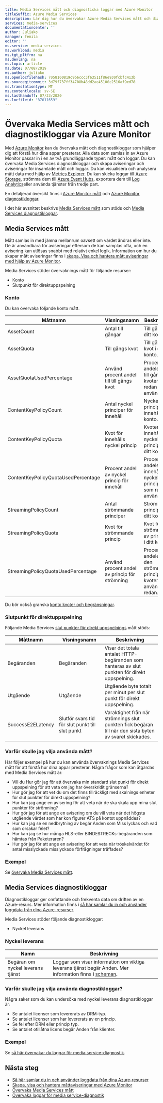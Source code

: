 ```yaml
---
title: Media Services mått och diagnostiska loggar med Azure Monitor
titleSuffix: Azure Media Services
description: Lär dig hur du övervakar Azure Media Services mått och diagnostikloggar via Azure Monitor.
services: media-services
documentationcenter: ''
author: Juliako
manager: femila
editor: ''
ms.service: media-services
ms.workload: media
ms.tgt_pltfrm: na
ms.devlang: na
ms.topic: article
ms.date: 07/08/2019
ms.author: juliako
ms.openlocfilehash: 7058160819c9b6ccc3f63511f86e930fcbfc413b
ms.sourcegitcommit: 3d79f737ff34708b48dd2ae45100e2516af9ed78
ms.translationtype: MT
ms.contentlocale: sv-SE
ms.lasthandoff: 07/23/2020
ms.locfileid: "87011659"
---
```

# <a name="monitor-media-services-metrics-and-diagnostic-logs-via-azure-monitor"></a>Övervaka Media Services mått och diagnostikloggar via Azure Monitor

Med [Azure Monitor](../../azure-monitor/overview.md) kan du övervaka mått och diagnostikloggar som hjälper dig att förstå hur dina appar presterar. Alla data som samlas in av Azure Monitor passar in i en av två grundläggande typer: mått och loggar. Du kan övervaka Media Services diagnostikloggar och skapa aviseringar och aviseringar för insamlade mått och loggar. Du kan visualisera och analysera mått data med hjälp av [Metrics Explorer](../../azure-monitor/platform/metrics-getting-started.md). Du kan skicka loggar till [Azure Storage](https://azure.microsoft.com/services/storage/), strömma dem till [Azure Event Hubs](https://azure.microsoft.com/services/event-hubs/), exportera dem till [Log Analytics](https://azure.microsoft.com/services/log-analytics/)eller använda tjänster från tredje part.

En detaljerad översikt finns i [Azure Monitor mått](../../azure-monitor/platform/data-platform.md) och [Azure Monitor diagnostikloggar](../../azure-monitor/platform/platform-logs-overview.md).

I det här avsnittet beskrivs [Media Services mått](#media-services-metrics) som stöds och [Media Services diagnostikloggar](#media-services-diagnostic-logs).

## <a name="media-services-metrics"></a>Media Services mått

Mått samlas in med jämna mellanrum oavsett om värdet ändras eller inte. De är användbara för aviseringar eftersom de kan samplas ofta, och en avisering kan utlösas snabbt med relativt enkel logik. Information om hur du skapar mått aviseringar finns i [skapa, Visa och hantera mått aviseringar med hjälp av Azure Monitor](../../azure-monitor/platform/alerts-metric.md).

Media Services stöder övervaknings mått för följande resurser:

* Konto
* Slutpunkt för direktuppspelning

### <a name="account"></a>Konto

Du kan övervaka följande konto mått.

|Måttnamn|Visningsnamn|Beskrivning|
|---|---|---|
|AssetCount|Antal till gångar|Till gångar i ditt konto.|
|AssetQuota|Till gångs kvot|Till gångs kvot i ditt konto.|
|AssetQuotaUsedPercentage|Använd procent andel till till gångs kvot|Procent andelen av till gångs kvoten som redan används.|
|ContentKeyPolicyCount|Antal nyckel principer för innehåll|Nyckel principer för innehåll i ditt konto.|
|ContentKeyPolicyQuota|Kvot för innehålls nyckel princip|Kvoten för innehålls nyckel principer i ditt konto.|
|ContentKeyPolicyQuotaUsedPercentage|Procent andel av nyckel princip för innehåll|Procent andelen av innehålls nyckelns princip kvot som redan används.|
|StreamingPolicyCount|Antal strömmande principer|Strömmande principer i ditt konto.|
|StreamingPolicyQuota|Kvot för strömmande princip|Kvot för strömning av principer i ditt konto.|
|StreamingPolicyQuotaUsedPercentage|Använd procent andel av princip för strömning|Procent andelen av den strömmande princip kvoten används redan.|

Du bör också granska [konto kvoter och begränsningar](limits-quotas-constraints.md).

### <a name="streaming-endpoint"></a>Slutpunkt för direktuppspelning

Följande Media Services [slut punkter för direkt uppspelnings](/rest/api/media/streamingendpoints) mått stöds:

|Måttnamn|Visningsnamn|Beskrivning|
|---|---|---|
|Begäranden|Begäranden|Visar det totala antalet HTTP-begäranden som hanteras av slut punkten för direkt uppspelning.|
|Utgående|Utgående|Utgående byte totalt per minut per slut punkt för direkt uppspelning.|
|SuccessE2ELatency|Slutför svars tid för slut punkt till slut punkt|Varaktighet från när strömnings slut punkten fick begäran till när den sista byten av svaret skickades.|

### <a name="why-would-i-want-to-use-metrics"></a>Varför skulle jag vilja använda mått?

Här följer exempel på hur du kan använda övervaknings Media Services mått för att förstå hur dina appar presterar. Några frågor som kan åtgärdas med Media Services mått är:

* Vill du Hur gör jag för att övervaka min standard slut punkt för direkt uppspelning för att veta om jag har överskridit gränserna?
* Hur gör jag för att vet du om det finns tillräckligt med skalnings enheter för slut punkter för direkt uppspelning?
* Hur kan jag ange en avisering för att veta när de ska skala upp mina slut punkter för strömning?
* Hur gör jag för att ange en avisering om du vill veta när det högsta utgående värdet som har kon figurer ATS på kontot uppnåddes?
* Hur kan jag se en nedbrytning av begär Anden som Miss lyckas och vad som orsakar felet?
* Hur kan jag se hur många HLS-eller BINDESTRECKs-begäranden som hämtas från Paketeraren?
* Hur gör jag för att ange en avisering för att veta när tröskelvärdet för antal misslyckade misslyckade förfrågningar träffades?

### <a name="example"></a>Exempel

Se [övervaka Media Services mått](media-services-metrics-howto.md).

## <a name="media-services-diagnostic-logs"></a>Media Services diagnostikloggar

Diagnostikloggar ger omfattande och frekventa data om driften av en Azure-resurs. Mer information finns i [så här samlar du in och använder loggdata från dina Azure-resurser](../../azure-monitor/platform/platform-logs-overview.md).

Media Services stöder följande diagnostikloggar:

* Nyckel leverans

### <a name="key-delivery"></a>Nyckel leverans

|Namn|Beskrivning|
|---|---|
|Begäran om nyckel leverans tjänst|Loggar som visar information om viktiga leverans tjänst begär Anden. Mer information finns i [scheman](media-services-diagnostic-logs-schema.md).|

### <a name="why-would-i-want-to-use-diagnostics-logs"></a>Varför skulle jag vilja använda diagnostikloggar?

Några saker som du kan undersöka med nyckel leverans diagnostikloggar är:

* Se antalet licenser som levererats av DRM-typ.
* Se antalet licenser som har levererats av en princip.
* Se fel efter DRM eller princip typ.
* Se antalet otillåtna licens begär Anden från klienter.

### <a name="example"></a>Exempel

Se [så här övervakar du loggar för media service-diagnostik](media-services-diagnostic-logs-howto.md).

## <a name="next-steps"></a>Nästa steg

* [Så här samlar du in och använder loggdata från dina Azure-resurser](../../azure-monitor/platform/platform-logs-overview.md)
* [Skapa, visa och hantera måttaviseringar med Azure Monitor](../../azure-monitor/platform/alerts-metric.md)
* [Övervaka Media Services mått](media-services-metrics-howto.md)
* [Övervaka loggar för media service-diagnostik](media-services-diagnostic-logs-howto.md)
